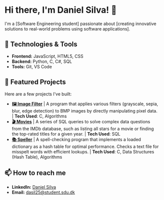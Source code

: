 <!--
**daniel-morg-silva/daniel-morg-silva** is a ✨ _special_ ✨ repository because its `README.md` (this file) appears on your GitHub profile.

Here are some ideas to get you started:

- 🔭 I’m currently working on ...
- 🌱 I’m currently learning ...
- 👯 I’m looking to collaborate on ...
- 🤔 I’m looking for help with ...
- 💬 Ask me about ...
- 📫 How to reach me: ...
- 😄 Pronouns: ...
- ⚡ Fun fact: ...
-->
# Hi there, I'm Daniel Silva! 👋

I'm a [Software Engineering student] passionate about [creating innovative solutions to real-world problems using software applications].

## 🔧 Technologies & Tools
- **Frontend:** JavaScript, HTML5, CSS
- **Backend:** Python, C, C#, SQL
- **Tools:** Git, VS Code

## 🚀 Featured Projects

Here are a few projects I've built:

- **[🖼️ Image Filter](https://github.com/daniel-morg-silva/Portfolio/blob/main/PS4/filter-more)** | A program that applies various filters (grayscale, sepia, blur, edge detection) to BMP images by directly manipulating pixel data. | **Tech Used**: C, Algorithms
- **[🎬 Movies](https://github.com/daniel-morg-silva/Portfolio/tree/main/PS7/movies)** | A series of SQL queries to solve complex data questions from the IMDb database, such as listing all stars for a movie or finding the top-rated titles for a given year. | **Tech Used**: SQL
- **[📚 Speller](https://github.com/daniel-morg-silva/Portfolio/tree/main/PS5/speller)** | A spell-checking program that implements a loaded dictionary as a hash table for optimal performance. Checks a text file for misspelt words with efficient lookups. | **Tech Used**: C, Data Structures (Hash Table), Algorithms

<!---
## 📈 GitHub Stats

[![Your Name's GitHub stats](https://github-readme-stats.vercel.app/api?username=yourusername&show_icons=true&theme=radical)](https://github.com/anuraghazra/github-readme-stats)
[![Top Langs](https://github-readme-stats.vercel.app/api/top-langs/?username=yourusername&layout=compact&theme=radical)](https://github.com/anuraghazra/github-readme-stats)
--->
## 📫 How to reach me
- **LinkedIn:** [Daniel Silva ](https://www.linkedin.com/in/daniel-silva-3659022a9/)
- **Email:** dasil25@student.sdu.dk
<!---- **Portfolio:** [yourportfolio.com](https://yourportfolio.com) --->

<!---
You can add a fun fact or a joke here!
--->
